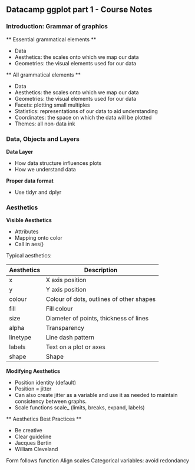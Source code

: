 ## Datacamp ggplot part 1 - Course Notes

### Introduction: Grammar of graphics

** Essential grammatical elements **
* Data
* Aesthetics: the scales onto which we map our data
* Geometries: the visual elements used for our data

** All grammatical elements **
* Data
* Aesthetics: the scales onto which we map our data
* Geometries: the visual elements used for our data
* Facets: plotting small multiples
* Statistics: representations of our data to aid understanding
* Coordinates: the space on which the data will be plotted
* Themes: all non-data ink

### Data, Objects and Layers

**Data Layer**
* How data structure influences plots
* How we understand data

**Proper data format**
* Use tidyr and dplyr

### Aesthetics

**Visible Aesthetics**
* Attributes
* Mapping onto color
* Call in aes()

Typical aesthetics:

|Aesthetics|Description|
|-----------|----------|
|x        | X axis position|
|y        | Y axis position|
|colour   | Colour of dots, outlines of other shapes|
|fill     | Fill colour|
|size     | Diameter of points, thickness of lines|
|alpha    | Transparency|
|linetype | Line dash pattern|
|labels   | Text on a plot or axes|
|shape    | Shape|

**Modifying Aesthetics**
* Position identity (default)
* Position = jitter
* Can also create jitter as a variable and use it as needed to maintain consistency between graphs.
* Scale functions scale_ (limits, breaks, expand, labels)

** Aesthetics Best Practices **
* Be creative
* Clear guideline
* Jacques Bertin
* William Cleveland

Form follows function
Align scales
Categorical variables: avoid redondancy
